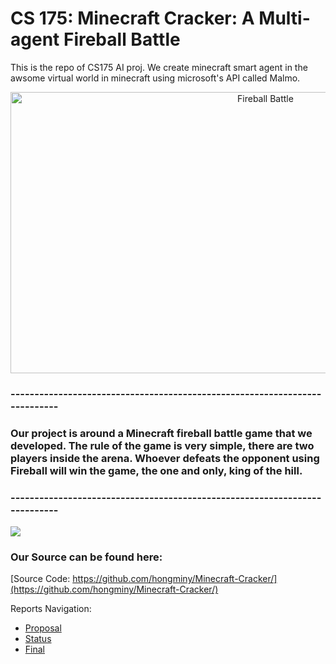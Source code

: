 

# CS 175: Minecraft Cracker: A Multi-agent Fireball Battle
This is the repo of CS175 AI proj. We create minecraft smart agent in the awsome virtual world in minecraft using microsoft's API called Malmo.

<p align="center">
    <img src="https://i.ytimg.com/vi/-HVxYHAch2g/maxresdefault.jpg" width="800" height="450" title="Fireball Battle">
</p>

### ---------------------------------------------------------------------------

### Our project is around a Minecraft fireball battle game that we developed. The rule of the game is very simple, there are two players inside the arena. Whoever defeats the opponent using Fireball will win the game, the one and only, king of the hill. 

### ---------------------------------------------------------------------------

[![](https://i.ibb.co/p0j55rk/https-i-ytimg-com-vi-UMc-ZHYx-ZHTo-maxresdefault.jpg)](https://youtu.be/UMcZHYxZHTo "")



### Our Source can be found here:
[Source Code: https://github.com/hongminy/Minecraft-Cracker/](https://github.com/hongminy/Minecraft-Cracker/)

Reports Navigation:

- [Proposal](proposal.html)
- [Status](status.html)
- [Final](final.html)
